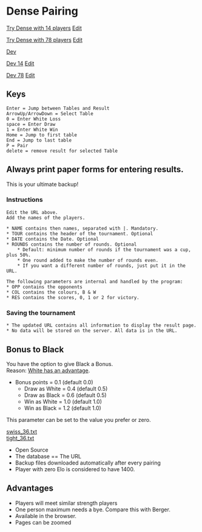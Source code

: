# Dense Pairing

[Try Dense with 14 players](https://christernilsson.github.io/Dense/?TOUR=Klass_1&DATE=2024-05-28&ROUNDS=8&ROUND=0&SP=0.0&TPP=30&PPP=60&PLAYERS=(1825|JOHANSSON_Lennart_B.)(1697|BJÖRKDAHL_Göran)(1684|SILINS_Peteris)(1681|STOLOV_Leonid)(1644|PETTERSSON_Lars-Åke)(1598|AIKIO_Onni)(1598|ISRAEL_Dan)(1583|PERSSON_Kjell)(1561|LILJESTRÖM_Tor)(1559|LEHVONEN_Jouko)(1539|ANDERSSON_Lars_Owe)(1535|ÅBERG_Lars-Erik)(1532|ANTONSSON_Görgen)(1400|STRÖMBÄCK_Henrik)) [Edit](https://github.com/ChristerNilsson/Dense/blob/main/tournaments/14.txt)  

[Try Dense with 78 players](https://christernilsson.github.io/Dense/?TOUR=Tyresö_Open_2024&DATE=2024-05-03&ROUNDS=8&ROUND=0&SP=0.0&PLAYERS=(2416|Hampus_Sörensen)(2413|Michael_Wiedenkeller)(2366|Joar_Ölund)(2335|Joar_Östlund)(2272|Vidar_Grahn)(2235|Leo_Crevatin)(2213|Daniel_Vesterbaek_Pedersen)(2141|Victor_Muntean)(2113|Filip_Björkman)(2109|Vidar_Seiger)(2108|Pratyush_Tripathi)(2093|Erik_Dingertz)(2076|Michael_Duke)(2065|Matija_Sakic)(2048|Michael_Mattsson)(2046|Lukas_Willstedt)(2039|Lavinia_Valcu)(2035|Oliver_Nilsson)(2031|Lennart_Evertsson)(2022|Jussi_Jakenberg)(2001|Aryan_Banerjee)(1985|Tim_Nordenfur)(1977|Elias_Kingsley)(1954|Per_Isaksson)(1944|Cristine_Rose_Mariano)(1936|Lo_Ljungros)(1923|Herman_Enholm)(1907|Carina_Wickström)(1897|Joel_Åhfeldt)(1896|Stefan_Nyberg)(1893|Hans_Rånby)(1889|Mikael_Blom)(1886|Joar_Berglund)(1885|Mikael_Helin)(1880|Olle_Ålgars)(1878|Jesper_Borin)(1871|Khaschuluu_Sergelenbaatar)(1852|Roy_Karlsson)(1848|Fredrik_Möllerström)(1846|Kenneth_Fahlberg)(1835|Peder_Gedda)(1833|Karam_Masoudi)(1828|Christer_Johansson)(1827|Anders_Kallin)(1818|Morris_Bergqvist)(1803|Martti_Hamina)(1800|Björn_Löfström)(1796|Nicholas_Bychkov_Zwahlen)(1794|Jonas_Sandberg)(1793|Rohan_Gore)(1787|Kjell_Jernselius)(1783|Radu_Cernea)(1778|Mukhtar_Jamshedi)(1768|Neo_Malmquist)(1763|Joacim_Hultin)(1761|Lars-Åke_Pettersson)(1748|André_J_Lindebaum)(1733|Lars_Eriksson)(1733|Hugo_Hardwick)(1728|Hugo_Sundell)(1726|Simon_Johansson)(1721|Jouni_Kaunonen)(1709|Eddie_Parteg)(1695|Sid_Van_Den_Brink)(1691|Svante_Nödtveidt)(1688|Anders_Hillbur)(1680|Sayak_Raj_Bardhan)(1671|Salar_Banavi)(1650|Patrik_Wiss)(1641|Anton_Nordenfur)(1624|Jens_Ahlström)(1622|Hanns_Ivar_Uniyal)(1579|Christer_Carmegren)(1575|Christer_Nilsson)(1524|Måns_Nödtveidt)(1480|Karl-Oskar_Rehnberg)(1417|David_Broman)(1406|Vida_Radon)) [Edit](https://github.com/ChristerNilsson/Dense/blob/main/tournaments/78.txt)

[Dev](https://127.0.0.1:5500)

[Dev 14](https://127.0.0.1:5500/?TOUR=Klass_1&DATE=2024-05-28&ROUNDS=8&ROUND=0&SP=0.0&TPP=30&PPP=60&PLAYERS=(1825|JOHANSSON_Lennart_B.)(1697|BJÖRKDAHL_Göran)(1684|SILINS_Peteris)(1681|STOLOV_Leonid)(1644|PETTERSSON_Lars-Åke)(1598|AIKIO_Onni)(1598|ISRAEL_Dan)(1583|PERSSON_Kjell)(1561|LILJESTRÖM_Tor)(1559|LEHVONEN_Jouko)(1539|ANDERSSON_Lars_Owe)(1535|ÅBERG_Lars-Erik)(1532|ANTONSSON_Görgen)(1400|STRÖMBÄCK_Henrik)) [Edit](https://github.com/ChristerNilsson/Dense/blob/main/tournaments/14.txt)  

[Dev 78](https://127.0.0.1:5500/?TOUR=Tyresö_Open_2024&DATE=2024-05-03&ROUNDS=8&ROUND=0&SP=0.0&PLAYERS=(2416|Hampus_Sörensen)(2413|Michael_Wiedenkeller)(2366|Joar_Ölund)(2335|Joar_Östlund)(2272|Vidar_Grahn)(2235|Leo_Crevatin)(2213|Daniel_Vesterbaek_Pedersen)(2141|Victor_Muntean)(2113|Filip_Björkman)(2109|Vidar_Seiger)(2108|Pratyush_Tripathi)(2093|Erik_Dingertz)(2076|Michael_Duke)(2065|Matija_Sakic)(2048|Michael_Mattsson)(2046|Lukas_Willstedt)(2039|Lavinia_Valcu)(2035|Oliver_Nilsson)(2031|Lennart_Evertsson)(2022|Jussi_Jakenberg)(2001|Aryan_Banerjee)(1985|Tim_Nordenfur)(1977|Elias_Kingsley)(1954|Per_Isaksson)(1944|Cristine_Rose_Mariano)(1936|Lo_Ljungros)(1923|Herman_Enholm)(1907|Carina_Wickström)(1897|Joel_Åhfeldt)(1896|Stefan_Nyberg)(1893|Hans_Rånby)(1889|Mikael_Blom)(1886|Joar_Berglund)(1885|Mikael_Helin)(1880|Olle_Ålgars)(1878|Jesper_Borin)(1871|Khaschuluu_Sergelenbaatar)(1852|Roy_Karlsson)(1848|Fredrik_Möllerström)(1846|Kenneth_Fahlberg)(1835|Peder_Gedda)(1833|Karam_Masoudi)(1828|Christer_Johansson)(1827|Anders_Kallin)(1818|Morris_Bergqvist)(1803|Martti_Hamina)(1800|Björn_Löfström)(1796|Nicholas_Bychkov_Zwahlen)(1794|Jonas_Sandberg)(1793|Rohan_Gore)(1787|Kjell_Jernselius)(1783|Radu_Cernea)(1778|Mukhtar_Jamshedi)(1768|Neo_Malmquist)(1763|Joacim_Hultin)(1761|Lars-Åke_Pettersson)(1748|André_J_Lindebaum)(1733|Lars_Eriksson)(1733|Hugo_Hardwick)(1728|Hugo_Sundell)(1726|Simon_Johansson)(1721|Jouni_Kaunonen)(1709|Eddie_Parteg)(1695|Sid_Van_Den_Brink)(1691|Svante_Nödtveidt)(1688|Anders_Hillbur)(1680|Sayak_Raj_Bardhan)(1671|Salar_Banavi)(1650|Patrik_Wiss)(1641|Anton_Nordenfur)(1624|Jens_Ahlström)(1622|Hanns_Ivar_Uniyal)(1579|Christer_Carmegren)(1575|Christer_Nilsson)(1524|Måns_Nödtveidt)(1480|Karl-Oskar_Rehnberg)(1417|David_Broman)(1406|Vida_Radon)) [Edit](https://github.com/ChristerNilsson/Dense/blob/main/tournaments/78.txt)

## Keys

```
Enter = Jump between Tables and Result
ArrowUp/ArrowDown = Select Table
0 = Enter White Loss
space = Enter Draw
1 = Enter White Win
Home = Jump to first table
End = Jump to last table
P = Pair
delete = remove result for selected Table
```

## Always print paper forms for entering results.

This is your ultimate backup!  

### Instructions
	Edit the URL above.  
	Add the names of the players.  

	* NAME contains then names, separated with |. Mandatory.
	* TOUR contains the header of the tournament. Optional
	* DATE contains the Date. Optional
	* ROUNDS contains the number of rounds. Optional
		* Default: minimum number of rounds if the tournament was a cup, plus 50%.
		* One round added to make the number of rounds even.
		* If you want a different number of rounds, just put it in the URL.

	The following parameters are internal and handled by the program:
	* OPP contains the opponents
	* COL contains the colours, B & W
	* RES contains the scores, 0, 1 or 2 for victory.

### Saving the tournament
	* The updated URL contains all information to display the result page.
	* No data will be stored on the server. All data is in the URL.

## Bonus to Black

You have the option to give Black a Bonus.  
Reason: [White has an advantage](https://chess-results.com/tnr816234.aspx?lan=6&art=13&turdet=YES&flag=30).  

* Bonus points       = 0.1 (default 0.0)
	* Draw as White  = 0.4 (default 0.5)
	* Draw as Black  = 0.6 (default 0.5)
	* Win as White   = 1.0 (default 1.0)
	* Win as Black   = 1.2 (default 1.0)

This parameter can be set to the value you prefer or zero.

[swiss_36.txt](swiss_36.txt)  
[tight_36.txt](tight_36.txt)  

* Open Source
* The database == The URL
* Backup files downloaded automatically after every pairing
* Player with zero Elo is considered to have 1400.

## Advantages

* Players will meet similar strength players
* One person maximum needs a bye. Compare this with Berger.
* Available in the browser.
* Pages can be zoomed
